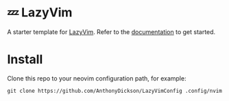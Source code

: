 # 💤 LazyVim

A starter template for [LazyVim](https://github.com/LazyVim/LazyVim).
Refer to the [documentation](https://lazyvim.github.io/installation) to get started.

# Install
Clone this repo to your neovim configuration path, for example:
```shell
git clone https://github.com/AnthonyDickson/LazyVimConfig .config/nvim
```
